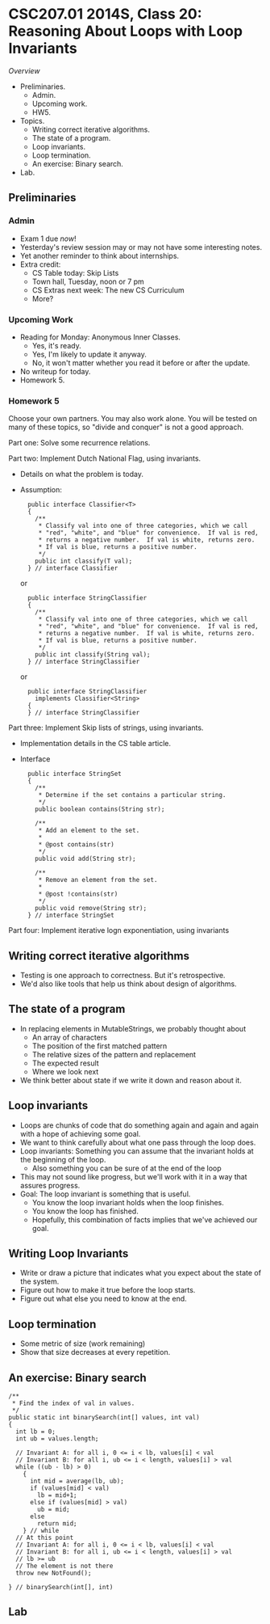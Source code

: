 CSC207.01 2014S, Class 20: Reasoning About Loops with Loop Invariants
=====================================================================

_Overview_

* Preliminaries.
    * Admin.
    * Upcoming work.
    * HW5.
* Topics.
    * Writing correct iterative algorithms.
    * The state of a program.
    * Loop invariants.
    * Loop termination.
    * An exercise: Binary search.
* Lab.

Preliminaries
-------------

### Admin

* Exam 1 due *now*!
* Yesterday's review session may or may not have some interesting notes.
* Yet another reminder to think about internships.
* Extra credit: 
    * CS Table today: Skip Lists
    * Town hall, Tuesday, noon or 7 pm
    * CS Extras next week: The new CS Curriculum
    * More?

### Upcoming Work

* Reading for Monday: Anonymous Inner Classes. 
    * Yes, it's ready.
    * Yes, I'm likely to update it anyway.
    * No, it won't matter whether you read it before or after the update.
* No writeup for today.
* Homework 5.

### Homework 5

Choose your own partners.  You may also work alone.  You will be tested
on many of these topics, so "divide and conquer" is not a good approach.

Part one: Solve some recurrence relations.

Part two: Implement Dutch National Flag, using invariants.

* Details on what the problem is today.
* Assumption:

        public interface Classifier<T>
        {
          /**
           * Classify val into one of three categories, which we call
           * "red", "white", and "blue" for convenience.  If val is red,
           * returns a negative number.  If val is white, returns zero.
           * If val is blue, returns a positive number.
           */
          public int classify(T val);
        } // interface Classifier

  or

        public interface StringClassifier
        {
          /**
           * Classify val into one of three categories, which we call
           * "red", "white", and "blue" for convenience.  If val is red,
           * returns a negative number.  If val is white, returns zero.
           * If val is blue, returns a positive number.
           */
          public int classify(String val);
        } // interface StringClassifier

  or

        public interface StringClassifier
          implements Classifier<String>
        {
        } // interface StringClassifier

Part three: Implement Skip lists of strings, using invariants.

* Implementation details in the CS table article.
* Interface

        public interface StringSet
        {
          /**
           * Determine if the set contains a particular string.
           */
          public boolean contains(String str);

          /**
           * Add an element to the set.
           *
           * @post contains(str)
           */
          public void add(String str);

          /**
           * Remove an element from the set.
           *
           * @post !contains(str)
           */
          public void remove(String str);
        } // interface StringSet

Part four: Implement iterative logn exponentiation, using invariants

Writing correct iterative algorithms
------------------------------------

* Testing is one approach to correctness.  But it's retrospective.
* We'd also like tools that help us think about design of algorithms.

The state of a program
----------------------

* In replacing elements in MutableStrings, we probably thought about
    * An array of characters
    * The position of the first matched pattern
    * The relative sizes of the pattern and replacement
    * The expected result
    * Where we look next
* We think better about state if we write it down and reason about it.

Loop invariants
---------------

* Loops are chunks of code that do something again and again and again
  with a hope of achieving some goal.
* We want to think carefully about what one pass through the loop does.
* Loop invariants: Something you can assume that the invariant holds at
  the beginning of the loop.
     * Also something you can be sure of at the end of the loop
* This may not sound like progress, but we'll work with it in a way that
  assures progress.
* Goal: The loop invariant is something that is useful.
    * You know the loop invariant holds when the loop finishes.
    * You know the loop has finished.
    * Hopefully, this combination of facts implies that we've achieved our goal.

Writing Loop Invariants
-----------------------

* Write or draw a picture that indicates what you expect about the state of
  the system.
* Figure out how to make it true before the loop starts.
* Figure out what else you need to know at the end.

Loop termination
----------------

* Some metric of size (work remaining)
* Show that size decreases at every repetition.

An exercise: Binary search
--------------------------

    /** 
     * Find the index of val in values.
     */
    public static int binarySearch(int[] values, int val)
    {
      int lb = 0;
      int ub = values.length;

      // Invariant A: for all i, 0 <= i < lb, values[i] < val
      // Invariant B: for all i, ub <= i < length, values[i] > val
      while ((ub - lb) > 0)
        {
          int mid = average(lb, ub);
          if (values[mid] < val)
            lb = mid+1;
          else if (values[mid] > val)
            ub = mid;
          else
            return mid;
        } // while
      // At this point
      // Invariant A: for all i, 0 <= i < lb, values[i] < val
      // Invariant B: for all i, ub <= i < length, values[i] > val
      // lb >= ub
      // The element is not there
      throw new NotFound();

    } // binarySearch(int[], int)

Lab
---

